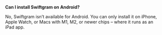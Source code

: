 **Can I install Swiftgram on Android?**

No, Swiftgram isn’t available for Android. You can only install it on iPhone, Apple Watch, or Macs with M1, M2, or newer chips – where it runs as an iPad app.
